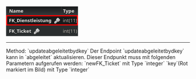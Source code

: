 ![Database Image of Table abgeleitet](../img/updateabgeleitetbydkey.png)

<hr>
Method: `updateabgeleitetbydkey`
Der Endpoint `updateabgeleitetbydkey` kann in `abgeleitet` aktualisieren.
Dieser Endpunkt muss mit folgenden Parametern aufgerufen werden:
`newFK_Ticket` mit Type `integer`
`key`(Rot markiert im Bild) mit Type `integer`